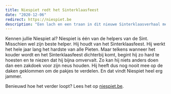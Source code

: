 ```yaml
---
title: Niespiet redt het Sinterklaasfeest
date: "2020-12-06"
redirect: https://niespiet.be
description: "Een lach en een traan in dit nieuwe Sinterklaasverhaal met Niespiet in de hoofdrol."
---
```


Kennen jullie Niespiet al? Niespiet is één van de helpers van de Sint. Misschien wel zijn beste helper. Hij houdt van het Sinterklaasfeest. Hij werkt het hele jaar lang het hardste van alle Pieten. Maar telkens wanneer het kouder wordt en het Sinterklaasfeest dichterbij komt, begint hij zo hard te hoesten en te niezen dat hij bijna omvervalt. Zo kan hij niets anders doen dan een zakdoek voor zijn neus houden. Hij heeft dus nog nooit mee op de daken geklommen om de pakjes te verdelen. En dat vindt Niespiet heel erg jammer.

Benieuwd hoe het verder loopt? Lees het op [niespiet.be](https://niespiet.be).
